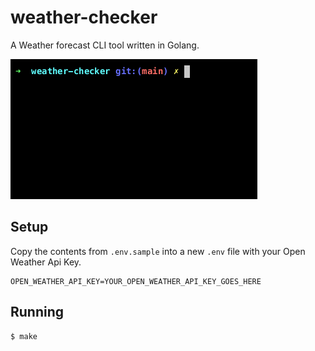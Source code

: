 # weather-checker

A Weather forecast CLI tool written in Golang.

![](https://github.com/ovidiuanca/weather-checker/blob/main/demo.gif)

## Setup

Copy the contents from `.env.sample` into a new `.env` file with your Open Weather Api Key.

```
OPEN_WEATHER_API_KEY=YOUR_OPEN_WEATHER_API_KEY_GOES_HERE
```

## Running

```
$ make
```
